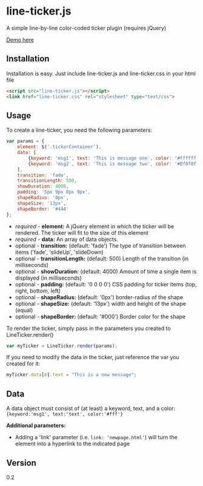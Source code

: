 line-ticker.js
=========

A simple line-by-line color-coded ticker plugin (requires jQuery)

[Demo here](http://htmlpreview.github.io/?https://raw.githubusercontent.com/teleganov/line-ticker-js/master/demos/demo.html)

Installation
------------
Installation is easy. Just include line-ticker.js and line-ticker.css in your html file
```html
<script src="line-ticker.js"></script>
<link href="line-ticker.css" rel="stylesheet" type="text/css">
```

Usage
-----
To create a line-ticker, you need the following parameters:
```javascript
var params = {
    element: $('.tickerContainer'),
    data: [
        {keyword: 'msg1', text: 'This is message one', color: '#ffffff'},
        {keyword: 'msg2', text: 'This is message two', color: '#0f0f0f'}
    ],
    transition: 'fade',
    transitionLength: 500,
    showDuration: 4000,
    padding: '5px 9px 0px 9px',
    shapeRadius: '0px',
    shapeSize: '13px',
    shapeBorder: '#444'
};
```
- *required* - **element:** A jQuery element in which the ticker will be rendered. The ticker will fit to the size of this element
- *required* - **data:** An array of data objects.
- optional - **transition:** (default: 'fade') The type of transition between items ('fade', 'slideUp', 'slideDown)
- optional - **transitionLength:** (default: 500) Length of the transition (in milliseconds)
- optional - **showDuration:** (default: 4000) Amount of time a single item is displayed (in milliseconds)
- optional - **padding:** (default: '0 0 0 0') CSS padding for ticker items (top, right, bottom, left)
- optional - **shapeRadius:** (default: '0px') border-radius of the shape
- optional - **shapeSize:** (default: '13px') width and height of the shape (equal)
- optional - **shapeBorder:** (default: '#000') Border color for the shape

To render the ticker, simply pass in the parameters you created to LineTicker.render()
```javascript
var myTicker = LineTicker.render(params);
```
If you need to modify the data in the ticker, just reference the var you created for it:
```javascript
myTicker.data[0].text = "This is a new message";
```

Data
----
A data object must consist of (at least) a keyword, text, and a color: `{keyword:'msg1', text:'text', color:'#fff'}`  
  
**Additional parameters:**
- Adding a 'link' parameter (i.e. `link: 'newpage.html'`) will turn the element into a hyperlink to the indicated page

Version
----

0.2